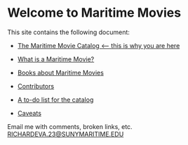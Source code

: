 

# Welcome to Maritime Movies

This site contains the following document:

- [The Maritime Movie Catalog <-- this is why you are here](docs/maritime_movies.md)

- [What is a Maritime Movie?](docs/what_is_a_maritime_movie.md)
- [Books about Maritime Movies](docs/books_about_movies.md)
- [Contributors](/docs/contributors.md)
- [A to-do list for the catalog](/docs/to-do_list.md)
- [Caveats](/docs/caveats.md)

Email me with comments, broken links, etc. RICHARDEVA.23@SUNYMARITIME.EDU
